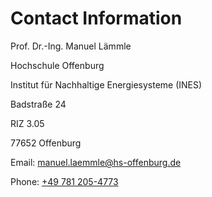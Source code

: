 # Contact Information

Prof. Dr.-Ing. Manuel Lämmle

Hochschule Offenburg

Institut für Nachhaltige Energiesysteme (INES)

Badstraße 24

RIZ 3.05 

77652 Offenburg

Email: [manuel.laemmle@hs-offenburg.de](mailto:manuel.laemmle@hs-offenburg.de)

Phone: [+49 781 205-4773](tel:00497812054773)



